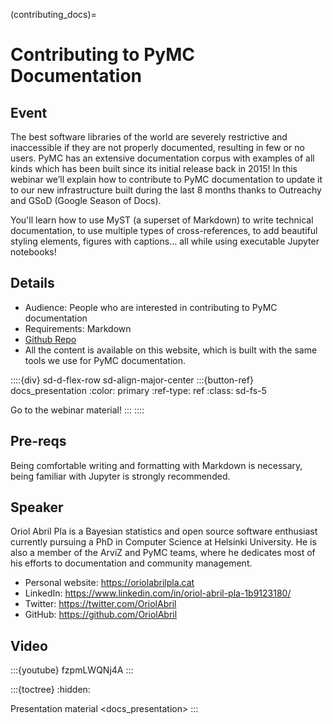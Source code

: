 (contributing_docs)=
# Contributing to PyMC Documentation

## Event
The best software libraries of the world are severely restrictive and inaccessible if they are not properly documented, resulting in few or no users. PyMC has an extensive documentation corpus with examples of all kinds which has been built since its initial release back in 2015! In this webinar we’ll explain how to contribute to PyMC documentation to update it to our new infrastructure built during the last 8 months thanks to Outreachy and GSoD (Google Season of Docs).

You'll learn how to use MyST (a superset of Markdown) to write technical documentation, to use multiple types of cross-references, to add beautiful styling elements, figures with captions... all while using executable Jupyter notebooks!

## Details

- Audience: People who are interested in contributing to PyMC documentation
- Requirements: Markdown
- [Github Repo](https://github.com/pymc-devs/pymc-data-umbrella)
- All the content is available on this website, which is built with the same tools we use for PyMC documentation.

::::{div} sd-d-flex-row sd-align-major-center
:::{button-ref} docs_presentation
:color: primary
:ref-type: ref
:class: sd-fs-5

Go to the webinar material!
:::
::::

## Pre-reqs
Being comfortable writing and formatting with Markdown is necessary, being familiar with Jupyter is strongly recommended.

## Speaker
Oriol Abril Pla is a Bayesian statistics and open source software enthusiast currently pursuing a PhD in Computer Science at Helsinki University.
He is also a member of the ArviZ and PyMC teams, where he dedicates most of his efforts
to documentation and community management.

- Personal website: https://oriolabrilpla.cat
- LinkedIn: https://www.linkedin.com/in/oriol-abril-pla-1b9123180/
- Twitter: https://twitter.com/OriolAbril
- GitHub: https://github.com/OriolAbril

## Video
:::{youtube} fzpmLWQNj4A
:::

:::{toctree}
:hidden:

Presentation material <docs_presentation>
:::
